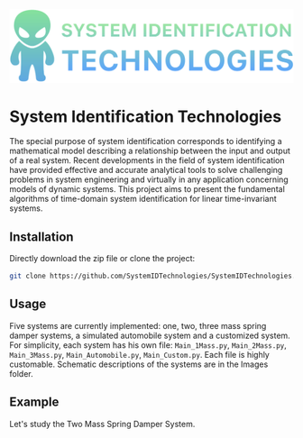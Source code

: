![](Images/logo.png)

# System Identification Technologies
The special purpose of system identification corresponds to identifying a mathematical model describing a relationship between the input and output of a real system. Recent developments in the field of system identification have provided effective and accurate analytical tools to solve challenging problems in system engineering and virtually in any application concerning models of dynamic systems. This project aims to present the fundamental algorithms of time-domain system identification for linear time-invariant systems.



## Installation
Directly download the zip file or clone the project:
```bash
git clone https://github.com/SystemIDTechnologies/SystemIDTechnologies.git
```

## Usage
Five systems are currently implemented: one, two, three mass spring damper systems, a simulated automobile system and a customized system. For simplicity, each system has his own file: `Main_1Mass.py`, `Main_2Mass.py`, `Main_3Mass.py`, `Main_Automobile.py`, `Main_Custom.py`. Each file is highly customable. Schematic descriptions of the systems are in the Images folder.

## Example
Let's study the Two Mass Spring Damper System.
